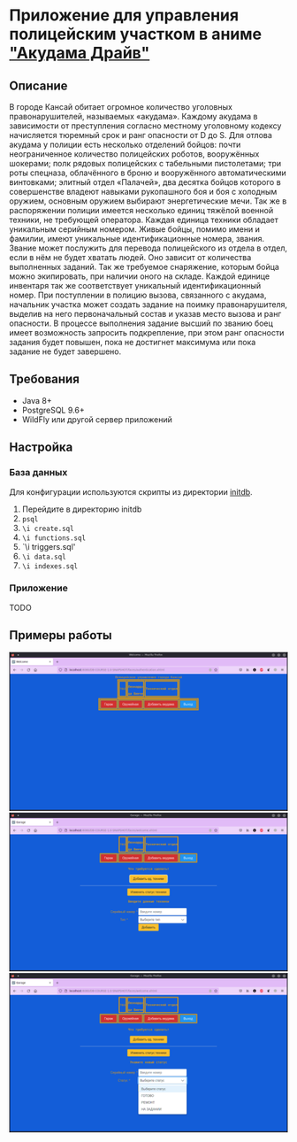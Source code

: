 # Приложение для управления полицейским участком в аниме ["Акудама Драйв"](https://myanimelist.net/anime/41433/Akudama_Drive?q=akudama&cat=anime)
## Описание
В городе Кансай обитает огромное количество уголовных правонарушителей, называемых «акудама». Каждому акудама в зависимости от преступления согласно местному уголовному кодексу начисляется тюремный срок и ранг опасности от D до S. Для отлова акудама у полиции есть несколько отделений бойцов: почти неограниченное количество полицейских роботов, вооружённых шокерами; полк рядовых полицейских с табельными пистолетами; три роты спецназа, облачённого в броню и вооружённого автоматическими винтовками; элитный отдел «Палачей», два десятка бойцов которого в совершенстве владеют навыками рукопашного боя и боя с холодным оружием, основным оружием выбирают энергетические мечи. Так же в распоряжении полиции имеется несколько единиц тяжёлой военной техники, не требующей оператора. Каждая единица техники обладает уникальным серийным номером. Живые бойцы, помимо имени и фамилии, имеют уникальные идентификационные номера, звания. Звание может послужить для перевода полицейского из отдела в отдел, если в нём не будет хватать людей. Оно зависит от количества выполненных заданий. Так же требуемое снаряжение, которым бойца можно экипировать, при наличии оного на складе. Каждой единице инвентаря так же соответствует уникальный идентификационный номер. При поступлении в полицию вызова, связанного с акудама, начальник участка может создать задание на поимку правонарушителя, выделив на него первоначальный состав и указав место вызова и ранг опасности. В процессе выполнения задание высший по званию боец имеет возможность запросить подкрепление, при этом ранг опасности задания будет повышен, пока не достигнет максимума или пока задание не будет завершено.
## Требования
- Java 8+
- PostgreSQL 9.6+
- WildFly или другой сервер приложений
## Настройка
### База данных
Для конфигурации используются скрипты из директории [initdb](https://github.com/SuperJaremy/DB-COURSE/tree/master/initdb).  
1. Перейдите в директорию initdb
2. `psql`
3. `\i create.sql`
4. `\i functions.sql`
5. `\i triggers.sql'
6. `\i data.sql`
7. `\i indexes.sql`
### Приложение
TODO
## Примеры работы
![Example_1](https://github.com/SuperJaremy/DB-COURSE/blob/master/examples/Screenshot_20220124_023554.png)
![Example_3](https://github.com/SuperJaremy/DB-COURSE/blob/master/examples/Screenshot_20220124_030214.png)
![Example_4](https://github.com/SuperJaremy/DB-COURSE/blob/master/examples/Screenshot_20220124_030409.png)
